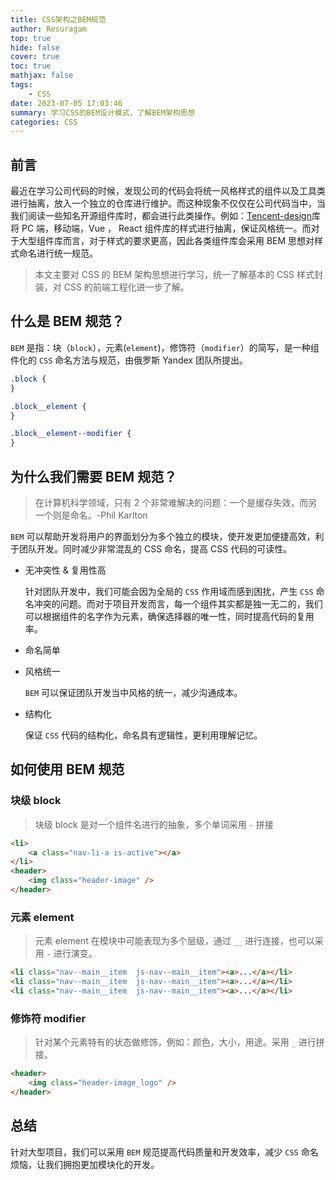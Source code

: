 ```yaml
---
title: CSS架构之BEM规范
author: Resuragam
top: true
hide: false
cover: true
toc: true
mathjax: false
tags:
    - CSS
date: 2023-07-05 17:03:46
summary: 学习CSS的BEM设计模式，了解BEM架构思想
categories: CSS
---
```


## 前言

最近在学习公司代码的时候，发现公司的代码会将统一风格样式的组件以及工具类进行抽离，放入一个独立的仓库进行维护。而这种现象不仅仅在公司代码当中，当我们阅读一些知名开源组件库时，都会进行此类操作。例如：[Tencent-design](https://github.com/Tencent/tdesign-mobile-vue)库将 PC 端，移动端，Vue ， React 组件库的样式进行抽离，保证风格统一。而对于大型组件库而言，对于样式的要求更高，因此各类组件库会采用 BEM 思想对样式命名进行统一规范。

> 本文主要对 CSS 的 BEM 架构思想进行学习，统一了解基本的 CSS 样式封装，对 CSS 的前端工程化进一步了解。

## 什么是 BEM 规范？

`BEM` 是指：块（`block`），元素(`element`)，修饰符（`modifier`）的简写，是一种组件化的 `CSS` 命名方法与规范，由俄罗斯 Yandex 团队所提出。

```css
.block {
}

.block__element {
}

.block__element--modifier {
}
```

## 为什么我们需要 BEM 规范？

> 在计算机科学领域，只有 2 个非常难解决的问题：一个是缓存失效，而另一个则是命名。-Phil Karlton

`BEM` 可以帮助开发将用户的界面划分为多个独立的模块，使开发更加便捷高效，利于团队开发。同时减少非常混乱的 CSS 命名，提高 CSS 代码的可读性。

-   无冲突性 & 复用性高

    针对团队开发中，我们可能会因为全局的 `CSS` 作用域而感到困扰，产生 `CSS` 命名冲突的问题。而对于项目开发而言，每一个组件其实都是独一无二的，我们可以根据组件的名字作为元素，确保选择器的唯一性，同时提高代码的复用率。

-   命名简单

-   风格统一

    `BEM` 可以保证团队开发当中风格的统一，减少沟通成本。

-   结构化

    保证 `CSS` 代码的结构化，命名具有逻辑性，更利用理解记忆。

## 如何使用 BEM 规范

### 块级 block

> 块级 block 是对一个组件名进行的抽象，多个单词采用 `-` 拼接

```html
<li>
    <a class="nav-li-a is-active"></a>
</li>
<header>
    <img class="header-image" />
</header>
```

### 元素 element

> 元素 element 在模块中可能表现为多个层级，通过 `__` 进行连接，也可以采用 `-` 进行演变。

```html
<li class="nav--main__item  js-nav--main__item"><a>...</a></li>
<li class="nav--main__item  js-nav--main__item"><a>...</a></li>
<li class="nav--main__item  js-nav--main__item"><a>...</a></li>
```

### 修饰符 modifier

> 针对某个元素特有的状态做修饰，例如：颜色，大小，用途。采用 `_` 进行拼接。

```html
<header>
    <img class="header-image_logo" />
</header>
```

## 总结

针对大型项目，我们可以采用 `BEM` 规范提高代码质量和开发效率，减少 `CSS` 命名烦恼，让我们拥抱更加模块化的开发。
